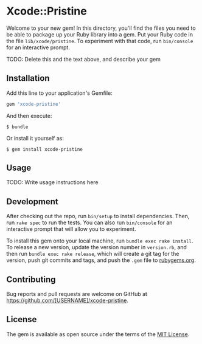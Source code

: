 # Xcode::Pristine

Welcome to your new gem! In this directory, you'll find the files you need to be able to package up your Ruby library into a gem. Put your Ruby code in the file `lib/xcode/pristine`. To experiment with that code, run `bin/console` for an interactive prompt.

TODO: Delete this and the text above, and describe your gem

## Installation

Add this line to your application's Gemfile:

```ruby
gem 'xcode-pristine'
```

And then execute:

    $ bundle

Or install it yourself as:

    $ gem install xcode-pristine

## Usage

TODO: Write usage instructions here

## Development

After checking out the repo, run `bin/setup` to install dependencies. Then, run `rake spec` to run the tests. You can also run `bin/console` for an interactive prompt that will allow you to experiment.

To install this gem onto your local machine, run `bundle exec rake install`. To release a new version, update the version number in `version.rb`, and then run `bundle exec rake release`, which will create a git tag for the version, push git commits and tags, and push the `.gem` file to [rubygems.org](https://rubygems.org).

## Contributing

Bug reports and pull requests are welcome on GitHub at https://github.com/[USERNAME]/xcode-pristine.

## License

The gem is available as open source under the terms of the [MIT License](http://opensource.org/licenses/MIT).
